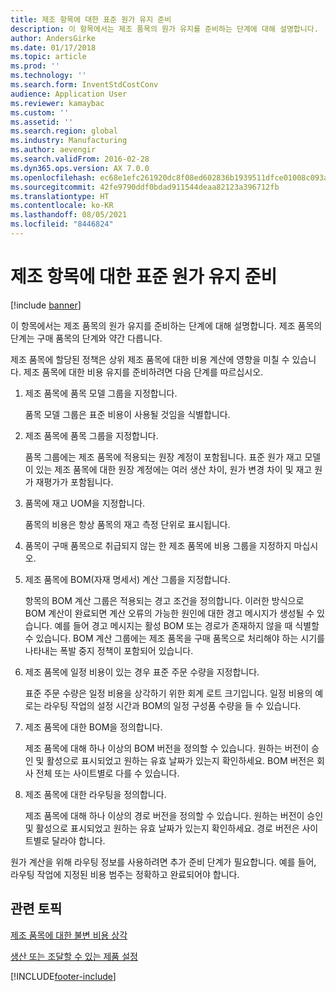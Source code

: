 ```yaml
---
title: 제조 항목에 대한 표준 원가 유지 준비
description: 이 항목에서는 제조 품목의 원가 유지를 준비하는 단계에 대해 설명합니다.
author: AndersGirke
ms.date: 01/17/2018
ms.topic: article
ms.prod: ''
ms.technology: ''
ms.search.form: InventStdCostConv
audience: Application User
ms.reviewer: kamaybac
ms.custom: ''
ms.assetid: ''
ms.search.region: global
ms.industry: Manufacturing
ms.author: aevengir
ms.search.validFrom: 2016-02-28
ms.dyn365.ops.version: AX 7.0.0
ms.openlocfilehash: ec68e1efc261920dc8f08ed602836b1939511dfce01008c093af7916ecd71618
ms.sourcegitcommit: 42fe9790ddf0bdad911544deaa82123a396712fb
ms.translationtype: HT
ms.contentlocale: ko-KR
ms.lasthandoff: 08/05/2021
ms.locfileid: "8446824"
---
```

# <a name="prepare-to-maintain-standard-costs-for-manufactured-items"></a>제조 항목에 대한 표준 원가 유지 준비

[!include [banner](../includes/banner.md)]

이 항목에서는 제조 품목의 원가 유지를 준비하는 단계에 대해 설명합니다. 제조 품목의 단계는 구매 품목의 단계와 약간 다릅니다.

제조 품목에 할당된 정책은 상위 제조 품목에 대한 비용 계산에 영향을 미칠 수 있습니다. 제조 품목에 대한 비용 유지를 준비하려면 다음 단계를 따르십시오.

1. 제조 품목에 품목 모델 그룹을 지정합니다. 

   품목 모델 그룹은 표준 비용이 사용될 것임을 식별합니다.

2. 제조 품목에 품목 그룹을 지정합니다. 

   품목 그룹에는 제조 품목에 적용되는 원장 계정이 포함됩니다. 표준 원가 재고 모델이 있는 제조 품목에 대한 원장 계정에는 여러 생산 차이, 원가 변경 차이 및 재고 원가 재평가가 포함됩니다.

3. 품목에 재고 UOM을 지정합니다. 

   품목의 비용은 항상 품목의 재고 측정 단위로 표시됩니다.

4. 품목이 구매 품목으로 취급되지 않는 한 제조 품목에 비용 그룹을 지정하지 마십시오.

5. 제조 품목에 BOM(자재 명세서) 계산 그룹을 지정합니다. 

   항목의 BOM 계산 그룹은 적용되는 경고 조건을 정의합니다. 이러한 방식으로 BOM 계산이 완료되면 계산 오류의 가능한 원인에 대한 경고 메시지가 생성될 수 있습니다. 예를 들어 경고 메시지는 활성 BOM 또는 경로가 존재하지 않을 때 식별할 수 있습니다. BOM 계산 그룹에는 제조 품목을 구매 품목으로 처리해야 하는 시기를 나타내는 폭발 중지 정책이 포함되어 있습니다.

6. 제조 품목에 일정 비용이 있는 경우 표준 주문 수량을 지정합니다. 

   표준 주문 수량은 일정 비용을 상각하기 위한 회계 로트 크기입니다. 일정 비용의 예로는 라우팅 작업의 설정 시간과 BOM의 일정 구성품 수량을 들 수 있습니다.

7. 제조 품목에 대한 BOM을 정의합니다. 

   제조 품목에 대해 하나 이상의 BOM 버전을 정의할 수 있습니다. 원하는 버전이 승인 및 활성으로 표시되었고 원하는 유효 날짜가 있는지 확인하세요. BOM 버전은 회사 전체 또는 사이트별로 다를 수 있습니다.

8. 제조 품목에 대한 라우팅을 정의합니다. 

   제조 품목에 대해 하나 이상의 경로 버전을 정의할 수 있습니다. 원하는 버전이 승인 및 활성으로 표시되었고 원하는 유효 날짜가 있는지 확인하세요. 경로 버전은 사이트별로 달라야 합니다.

원가 계산을 위해 라우팅 정보를 사용하려면 추가 준비 단계가 필요합니다. 예를 들어, 라우팅 작업에 지정된 비용 범주는 정확하고 완료되어야 합니다.

## <a name="related-topics"></a>관련 토픽

[제조 품목에 대한 불변 비용 상각](amortize-constant-costs-manufactured-item.md)

[생산 또는 조달할 수 있는 제품 설정](manufactured-items-treated-as-purchased-items.md)



[!INCLUDE[footer-include](../../includes/footer-banner.md)]